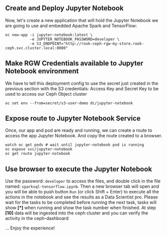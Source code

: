 ## Create and Deploy Jupyter Notebook

Now, let's create a new application that will hold the Jupyter Notebook we are going 
to use and embedded Apache Spark and TensorFlow:

```
oc new-app -i jupyter-notebook:latest \
           -e JUPYTER_NOTEBOOK_PASSWORD=developer \
           -e S3_ENDPOINT="http://rook-ceph-rgw-my-store.rook-ceph.svc.cluster.local:8000"
```

## Make RGW Credentials available to Jupyter Notebook environment

We have to tell this deployment config to use the secret just created in the previous 
section with the S3 credentials: Access Key and Secret Key to be used to access our
Ceph Object cluster

```
oc set env --from=secret/s3-user-demo dc/jupyter-notebook
```

## Expose route to Jupyter Notebook Service

Once, our app and pod are ready and running, we can create a route to access the app Jupyter Notebook. 
And copy the route created to a browser.

```
watch oc get pods # wait until jupyter-notebook pod is running
oc expose svc/jupyter-notebook
oc get route jupyter-notebook
```

## Use browser to execute the Jupyter Notebook

Use the password: `developer` to access the files, and double click in the file named:
`sparksql-tensorflow.ipynb`. Then a new browser tab will open and you will be able to 
push button `Run`  (or click Shift + Enter) to execute all the actions in the notebook and see the results 
as a Data Scientist pro.
Please wait for the tasks to be completed before running the next task, tasks will show **[\*]**  when running and show the task number when finished.
At step **[10]** data will be ingested into the ceph cluster and you can verify the activity in the ceph-dashboard

... Enjoy the experience!


